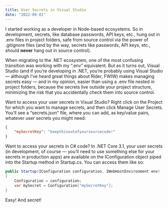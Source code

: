 ```yaml
---
title: User Secrets in Visual Studio
date: "2022-09-01"
---
```


I started working as a developer in Node-based ecosystems. So in development, secrets, like database passwords, API keys, etc., hung out in .env files in project folders, safe from source control via the power of .gitignore files (and by the way, secrets like passwords, API keys, etc., should **never** hang out in source control).

When migrating to the .NET ecosystem, one of the most confusing transition was working with my “.env” equivalent. But as it turns out, Visual Studio (and if you’re developing in .NET, you’re probably using Visual Studio — although I’ve heard great things about Rider, FWIW) makes managing secrets easy — and in my opinion, easier than using a .env file nested in project folders, because the secrets live outside your project structure, minimizing the risk that you accidentally check them into source control.

Want to access your user secrets in Visual Studio? Right click on the Project for which you want to manage secrets, and then click Manage User Secrets. You’ll see a “secrets.json” file, where you can add, as key/value pairs, whatever user secrets you might need:

```json
{
	"mySecretKey": "keepthisoutofyoursourcecode!"
}
```

Want to access your secrets in C# code? In .NET Core 3.1, your user secrets (in development, of course — you’ll need to use something else for your secrets in production apps) are available on the IConfiguration object piped into the Startup method in Startup.cs. You can access them like so:

```csharp
public Startup(IConfiguration configuration, IWebHostEnvironment env)
{
	Configuration = configuration;
	var mySecret = Configuration["mySecretKey"];
}
```

Easy! And secret!